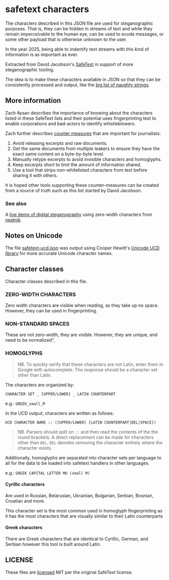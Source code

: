 # safetext characters

The characters described in this JSON file are used for steganographic purposes.
That is, they can be hidden in streams of text and while they remain
imperceivable to the human eye, can be used to ecode messages, or some other
payload that is otherwise unknown to the user.

In the year 2025, being able to indentify text streams with this kind of
information is as important as ever.

Extracted from David Jacobson's [SafeText][safetext-1] in support of more
steganographic tooling.

[safetext-1]: https://github.com/DavidJacobson/SafeText/

The idea is to make these characters available in JSON so that they can be
consistently processed and output, like the [big list of naughty strings][blns].

[blns]: https://github.com/minimaxir/big-list-of-naughty-strings/tree/master

## More information

Zach Aysan describes the importance of knowing about the characters listed in
these SafeText lists and their potential uses fingerprinting text to enable
corporations and bad-actors to identify whistleblowers.

Zach further describes [counter measures][counter-1] that are important for
journalists:

1. Avoid releasing excerpts and raw documents.
2. Get the same documents from multiple leakers to ensure they have the exact
same content on a byte-by-byte level.
3. Manually retype excerpts to avoid invisible characters and homoglyphs.
4. Keep excerpts short to limit the amount of information shared.
5. Use a tool that strips non-whitelisted characters from text before sharing
it with others.

It is hoped other tools supporting these counter-measures can be created from
a source of truth such as this list started by David Jacobson.

[counter-1]: https://www.zachaysan.com/writing/2018-01-01-fingerprinting-update

### See also

A [live demo of digital steganography][neatnik-2] using zero-width characters
from [neatnik][neatnik-1].

[neatnik-2]: https://neatnik.net/steganographr/
[neatnik-1]: https://github.com/neatnik/steganographr

## Notes on Unicode

The file [safetext-ucd.json](safetext-ucd.json) was output using Cooper Hewitt's
[Unicode UCD library][ucd-1] for more accurate Unicode character names.

[ucd-1]: https://github.com/cooperhewitt/py-cooperhewitt-unicode/tree/master

## Character classes

Character classes described in this file.

### ZERO-WIDTH CHARACTERS

Zero width characters are visible when reading, as they take up no space.
However, they can be used in fingerprinting.

### NON-STANDARD SPACES

These are not zero-width, they are visible. However, they are unique, and need
to be normalized",

### HOMOGLYPHS

> NB. To quickly verify that these characters are not Latin, enter them in
> Google with autocomplete. The response should be a character set other than
> Latin.

The characters are organized by:

```text
CHARACTER SET _ [UPPER/LOWER] _ LATIN COUNTERPART
```

e.g.: `GREEK_small_M`

In the UCD output, characters are written as follows:

```text
UCD CHARACTER NAME :: ([UPPER/LOWER] [LATIN COUNTERPART|DEL|SPACE])
```

> NB. Parsers should split on `::` and then read the contents of the the round
> brackets. A direct replacement can be made for characters other than
> `DEL`. `DEL` denotes removing the character entirely where the character
> exists.

Additionally, homoglyphs are separated into character sets per language to
all for the data to be loaded into safetext handlers in other languages.

e.g.: `GREEK CAPITAL LETTER MU (small M)`

#### Cyrillic characters

Are used in Russian, Belarusian, Ukrainian, Bulgarian, Serbian, Bosnian,
Croatian and more.

This character set is the most common used in homoglyph fingerprinting as it has
the most characters that are visually similar to their Latin counterparts

#### Greek characters

There are Greek characters that are identical to Cyrillic, German, and Serbian
however this tool is built around Latin.

## LICENSE

These files are [licensed][license] MIT per the original SafeText license.

[license]: LICENSE.md
